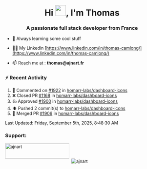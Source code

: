 <h1 align="center">Hi <img height="35px" src="https://raw.githubusercontent.com/MartinHeinz/MartinHeinz/master/wave.gif" width="35px"/>, I'm Thomas</h1>
<h3 align="center">A passionate full stack developer from France</h3>

- 🌱 Always learning some cool stuff 

- 👨‍💻 My Linkedin [https://www.linkedin.com/in/thomas-camlong/](https://www.linkedin.com/in/thomas-camlong/)

- 📫 Reach me at : **thomas@ajnart.fr**

### :zap: Recent Activity

<!--RECENT_ACTIVITY:start-->
1. 💬 Commented on [#1922](https://github.com/homarr-labs/dashboard-icons/issues/1922#issuecomment-3257115405) in [homarr-labs/dashboard-icons](https://github.com/homarr-labs/dashboard-icons)<br>
2. ❌ Closed PR [#1168](https://github.com/homarr-labs/dashboard-icons/pull/1168) in [homarr-labs/dashboard-icons](https://github.com/homarr-labs/dashboard-icons)<br>
3. 👍 Approved [#1900](https://github.com/homarr-labs/dashboard-icons/pull/1900#pullrequestreview-3188040977) in [homarr-labs/dashboard-icons](https://github.com/homarr-labs/dashboard-icons)<br>
4. ⬆️ Pushed 2 commit(s) to [homarr-labs/dashboard-icons](https://github.com/homarr-labs/dashboard-icons)<br>
5. 🎉 Merged PR [#1906](https://github.com/homarr-labs/dashboard-icons/pull/1906) in [homarr-labs/dashboard-icons](https://github.com/homarr-labs/dashboard-icons)<br>
<!--RECENT_ACTIVITY:end-->

<!--RECENT_ACTIVITY:last_update-->
Last Updated: Friday, September 5th, 2025, 8:48:30 AM
<!--RECENT_ACTIVITY:last_update_end-->
<h3 align="left">Support:</h3>
<p><a href="https://ko-fi.com/ajnart"> <img align="left" src="https://cdn.ko-fi.com/cdn/kofi3.png?v=3" height="50" width="210" alt="ajnart" /></a></p><br><br>

<p>&nbsp;<img align="center" src="https://github-readme-stats.vercel.app/api?username=ajnart&show_icons=true&theme=tokyonight&locale=en" alt="ajnart" /></p>
